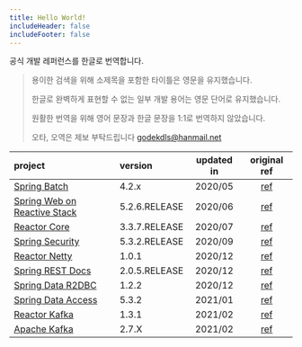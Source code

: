 ```yaml
---
title: Hello World!
includeHeader: false
includeFooter: false
---
```


공식 개발 레퍼런스를 한글로 번역합니다.

> 용이한 검색을 위해 소제목을 포함한 타이틀은 영문을 유지했습니다.
>
> 한글로 완벽하게 표현할 수 없는 일부 개발 용어는 영문 단어로 유지했습니다.
>
> 원활한 번역을 위해 영어 문장과 한글 문장을 1:1로 번역하지 않았습니다.
>
> 오타, 오역은 제보 부탁드립니다 godekdls@hanmail.net


| project | version | updated in | original ref | 
| :------------- | :------------------| :----------------: | :----------------: |
| [Spring Batch](/Spring%20Batch/contents/) | 4.2.x | 2020/05 | [ref](https://docs.spring.io/spring-batch/docs/4.2.x/reference/html/index-single.html) |
|[Spring Web on Reactive Stack](/Reactive%20Spring/contents/) | 5.2.6.RELEASE| 2020/06 | [ref](https://docs.spring.io/spring-framework/docs/5.2.6.RELEASE/spring-framework-reference/web-reactive.html) |
|[Reactor Core](/Reactor%20Core/contents/) | 3.3.7.RELEASE| 2020/07|[ref](https://projectreactor.io/docs/core/3.3.7.RELEASE/reference/index.html) |
|[Spring Security](/Spring%20Security/contents/) |5.3.2.RELEASE |2020/09 | [ref](https://docs.spring.io/spring-security/site/docs/5.3.2.RELEASE/reference/html5/) |
|[Reactor Netty](/Reactor%20Netty/contents/) |1.0.1 | 2020/12 | [ref](https://projectreactor.io/docs/netty/1.0.1/reference/index.html) |
| [Spring REST Docs](/Spring%20REST%20Docs/contents/) | 2.0.5.RELEASE | 2020/12 | [ref](https://docs.spring.io/spring-restdocs/docs/2.0.5.RELEASE/reference/html5/) |
| [Spring Data R2DBC](/Spring%20Data%20R2DBC/contents/) | 1.2.2 | 2020/12 | [ref](https://docs.spring.io/spring-data/r2dbc/docs/1.2.2/reference/html/#) |
| [Spring Data Access](/Spring%20Data%20Access/contents/) | 5.3.2 | 2021/01 | [ref](https://docs.spring.io/spring-framework/docs/5.3.2/reference/html/data-access.html) |
| [Reactor Kafka](/Reactor%20Kafka/contents/) | 1.3.1 | 2021/02 | [ref](https://projectreactor.io/docs/kafka/1.3.1/reference/index.html) |
| [Apache Kafka](/Apache%20Kafka/contents/) | 2.7.X | 2021/02 | [ref](https://kafka.apache.org/27/documentation.html) |
